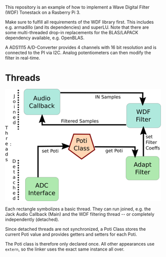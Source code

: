 This repository is an example of how to implement a Wave Digital Filter (WDF) Tonestack on a Rasberry Pi 3.

Make sure to fulfill all requirements of the WDF library first. This includes e.g. armadillo (and its dependencies) and superLU. Note that there are some multi-threaded drop-in replacements for the BLAS/LAPACK dependency available, e.g. OpenBLAS.

A ADS1115 A/D-Converter provides 4 channels with 16 bit resolution and is connected to the PI via I2C. 
Analog potentiometers can then modify the filter in real-time.

# Threads

![png](docu/drawingWDF.png)

Each rectangle symbolizes a basic thread. They can run joined, e.g. the Jack Audio Callback (Main) and the WDF filtering thread -- or completely independently (detached).

Since detached threads are not synchronized, a Poti Class stores the current Poti value and provides getters and setters for each Poti.

The Poti class is therefore only declared once. All other appearances use `extern`, so the linker uses the exact same instance all over.